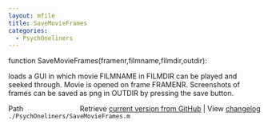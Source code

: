 ```yaml
---
layout: mfile
title: SaveMovieFrames
categories:
  - PsychOneliners
---
```


function SaveMovieFrames\(framenr,filmname,filmdir,outdir\):

loads a GUI in which movie FILMNAME in FILMDIR can be played and seeked
through. Movie is opened on frame FRAMENR. Screenshots of frames can be
saved as png in OUTDIR by pressing the save button.


<div class="code_header" style="text-align:right;">
  <span style="float:left;">Path&nbsp;&nbsp;</span> <span class="counter">Retrieve <a href=
  "https://raw.github.com/Psychtoolbox-3/Psychtoolbox-3/beta/./PsychOneliners/SaveMovieFrames.m">current version from GitHub</a> | View <a href=
  "https://github.com/Psychtoolbox-3/Psychtoolbox-3/commits/beta/./PsychOneliners/SaveMovieFrames.m">changelog</a></span>
</div>
<div class="code">
  <code>./PsychOneliners/SaveMovieFrames.m</code>
</div>
